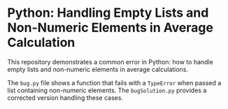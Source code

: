# Python: Handling Empty Lists and Non-Numeric Elements in Average Calculation

This repository demonstrates a common error in Python: how to handle empty lists and non-numeric elements in average calculations.

The `bug.py` file shows a function that fails with a `TypeError` when passed a list containing non-numeric elements. The `bugSolution.py` provides a corrected version handling these cases.
